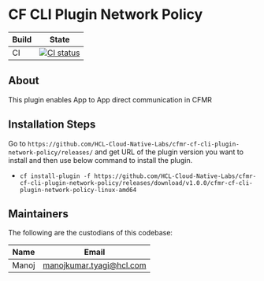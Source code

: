 # CF CLI Plugin Network Policy

| Build | State |
| ---     | ---   |
| CI | [![CI status](https://github.com/HCL-Cloud-Native-Labs/cfmr-cf-cli-plugin-network-policy/workflows/Main%20CI/badge.svg)](https://github.com/HCL-Cloud-Native-Labs/cfmr-cf-cli-plugin-network-policy/actions?query=workflow%3AMain+CI) |

## About
This plugin enables App to App direct communication in CFMR

## Installation Steps
Go to `https://github.com/HCL-Cloud-Native-Labs/cfmr-cf-cli-plugin-network-policy/releases/` and get URL of the plugin version you want to install and then use below command to install the plugin.

- `cf install-plugin -f https://github.com/HCL-Cloud-Native-Labs/cfmr-cf-cli-plugin-network-policy/releases/download/v1.0.0/cfmr-cf-cli-plugin-network-policy-linux-amd64`

## Maintainers
The following are the custodians of this codebase:

| Name | Email |
| ---     | ---   |
| Manoj | manojkumar.tyagi@hcl.com |
